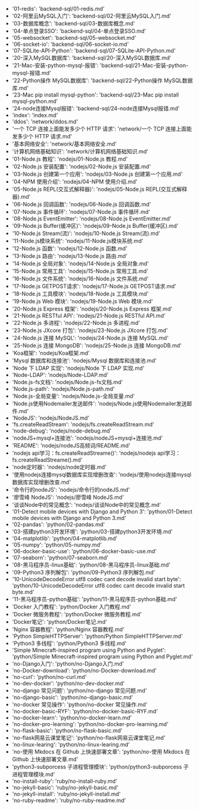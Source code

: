- '01-redis': 'backend-sql/01-redis.md'
- '02-阿里云MySQL入门': 'backend-sql/02-阿里云MySQL入门.md'
- '03-数据库概念': 'backend-sql/03-数据库概念.md'
- '04-单点登录SSO': 'backend-sql/04-单点登录SSO.md'
- '05-websocket': 'backend-sql/05-websocket.md'
- '06-socket-io': 'backend-sql/06-socket-io.md'
- '07-SQLite-API-Python': 'backend-sql/07-SQLite-API-Python.md'
- '20-深入MySQL数据库': 'backend-sql/20-深入MySQL数据库.md'
- '21-Mac-安装-python-mysql-报错': 'backend-sql/21-Mac-安装-python-mysql-报错.md'
- '22-Python操作 MySQL数据库': 'backend-sql/22-Python操作 MySQL数据库.md'
- '23-Mac pip install mysql-python': 'backend-sql/23-Mac pip install mysql-python.md'
- '24-node连接Mysql报错': 'backend-sql/24-node连接Mysql报错.md'
- 'index': 'index.md'
- 'ddos': 'network/ddos.md'
- '一个 TCP 连接上面能发多少个 HTTP 请求': 'network/一个 TCP 连接上面能发多少个 HTTP 请求.md'
- '基本网络安全': 'network/基本网络安全.md'
- '计算机网络基础知识': 'network/计算机网络基础知识.md'
- '01-Node.js 教程': 'nodejs/01-Node.js 教程.md'
- '02-Node.js 安装配置': 'nodejs/02-Node.js 安装配置.md'
- '03-Node.js 创建第一个应用': 'nodejs/03-Node.js 创建第一个应用.md'
- '04-NPM 使用介绍': 'nodejs/04-NPM 使用介绍.md'
- '05-Node.js REPL(交互式解释器)': 'nodejs/05-Node.js REPL(交互式解释器).md'
- '06-Node.js 回调函数': 'nodejs/06-Node.js 回调函数.md'
- '07-Node.js 事件循环': 'nodejs/07-Node.js 事件循环.md'
- '08-Node.js EventEmitter': 'nodejs/08-Node.js EventEmitter.md'
- '09-Node.js Buffer(缓冲区)': 'nodejs/09-Node.js Buffer(缓冲区).md'
- '10-Node.js Stream(流)': 'nodejs/10-Node.js Stream(流).md'
- '11-Node.js模块系统': 'nodejs/11-Node.js模块系统.md'
- '12-Node.js 函数': 'nodejs/12-Node.js 函数.md'
- '13-Node.js 路由': 'nodejs/13-Node.js 路由.md'
- '14-Node.js 全局对象': 'nodejs/14-Node.js 全局对象.md'
- '15-Node.js 常用工具': 'nodejs/15-Node.js 常用工具.md'
- '16-Node.js 文件系统': 'nodejs/16-Node.js 文件系统.md'
- '17-Node.js GETPOST请求': 'nodejs/17-Node.js GETPOST请求.md'
- '18-Node.js 工具模块': 'nodejs/18-Node.js 工具模块.md'
- '19-Node.js Web 模块': 'nodejs/19-Node.js Web 模块.md'
- '20-Node.js Express 框架': 'nodejs/20-Node.js Express 框架.md'
- '21-Node.js RESTful API': 'nodejs/21-Node.js RESTful API.md'
- '22-Node.js 多进程': 'nodejs/22-Node.js 多进程.md'
- '23-Node.js JXcore 打包': 'nodejs/23-Node.js JXcore 打包.md'
- '24-Node.js 连接 MySQL': 'nodejs/24-Node.js 连接 MySQL.md'
- '25-Node.js 连接 MongoDB': 'nodejs/25-Node.js 连接 MongoDB.md'
- 'Koa框架': 'nodejs/Koa框架.md'
- 'Mysql 数据库和连接池': 'nodejs/Mysql 数据库和连接池.md'
- 'Node 下 LDAP 实现': 'nodejs/Node 下 LDAP 实现.md'
- 'Node-LDAP': 'nodejs/Node-LDAP.md'
- 'Node.js-fs文档': 'nodejs/Node.js-fs文档.md'
- 'Node.js-path': 'nodejs/Node.js-path.md'
- 'Node.js-全局变量': 'nodejs/Node.js-全局变量.md'
- 'Node.js使用Nodemailer发送邮件': 'nodejs/Node.js使用Nodemailer发送邮件.md'
- 'NodeJS': 'nodejs/NodeJS.md'
- 'fs.createReadStream': 'nodejs/fs.createReadStream.md'
- 'node-debug': 'nodejs/node-debug.md'
- 'nodeJS+mysql+连接池': 'nodejs/nodeJS+mysql+连接池.md'
- 'README': 'nodejs/nodeJS高频词/README.md'
- 'nodejs api学习：fs.createReadStreame()': 'nodejs/nodejs api学习：fs.createReadStreame().md'
- 'node定时器': 'nodejs/node定时器.md'
- '使用nodejs连接mysql数据库实现增删改查': 'nodejs/使用nodejs连接mysql数据库实现增删改查.md'
- '命令行的nodeJS': 'nodejs/命令行的nodeJS.md'
- '廖雪峰 NodeJS': 'nodejs/廖雪峰 NodeJS.md'
- '谈谈Node中的常见概念': 'nodejs/谈谈Node中的常见概念.md'
- '01-Detect mobile devices with Django and Python 3': 'python/01-Detect mobile devices with Django and Python 3.md'
- '02-pandas': 'python/02-pandas.md'
- '03-搭建python3开发环境': 'python/03-搭建python3开发环境.md'
- '04-matplotlib': 'python/04-matplotlib.md'
- '05-numpy': 'python/05-numpy.md'
- '06-docker-basic-use': 'python/06-docker-basic-use.md'
- '07-seaborn': 'python/07-seaborn.md'
- '08-黑马程序员-linux基础': 'python/08-黑马程序员-linux基础.md'
- '09-Python3 序列解包': 'python/09-Python3 序列解包.md'
- '10-UnicodeDecodeError utf8 codec cant decode invalid start byte': 'python/10-UnicodeDecodeError utf8 codec cant decode invalid start byte.md'
- '11-黑马程序员-python基础': 'python/11-黑马程序员-python基础.md'
- 'Docker 入门教程': 'python/Docker 入门教程.md'
- 'Docker 微服务教程': 'python/Docker 微服务教程.md'
- 'Docker笔记': 'python/Docker笔记.md'
- 'Nginx 容器教程': 'python/Nginx 容器教程.md'
- 'Python SimpleHTTPServer': 'python/Python SimpleHTTPServer.md'
- 'Python3 多线程': 'python/Python3 多线程.md'
- 'Simple Minecraft-inspired program using Python and Pyglet': 'python/Simple Minecraft-inspired program using Python and Pyglet.md'
- 'no-Django入门': 'python/no-Django入门.md'
- 'no-Docker-download': 'python/no-Docker-download.md'
- 'no-curl': 'python/no-curl.md'
- 'no-dev-docker': 'python/no-dev-docker.md'
- 'no-django 常见问题': 'python/no-django 常见问题.md'
- 'no-django-basic': 'python/no-django-basic.md'
- 'no-docker 常见操作': 'python/no-docker 常见操作.md'
- 'no-docker-basic-RYF': 'python/no-docker-basic-RYF.md'
- 'no-docker-learn': 'python/no-docker-learn.md'
- 'no-docker-pro-learning': 'python/no-docker-pro-learning.md'
- 'no-flask-basic': 'python/no-flask-basic.md'
- 'no-flask网易云课堂笔记': 'python/no-flask网易云课堂笔记.md'
- 'no-linux-learing': 'python/no-linux-learing.md'
- 'no-使用 Mkdocs 在 Github 上快速部署文章': 'python/no-使用 Mkdocs 在 Github 上快速部署文章.md'
- 'python3-subporcess 子进程管理模块': 'python/python3-subporcess 子进程管理模块.md'
- 'no-install-ruby': 'ruby/no-install-ruby.md'
- 'no-jekyll-basic': 'ruby/no-jekyll-basic.md'
- 'no-jekyll-install': 'ruby/no-jekyll-install.md'
- 'no-ruby-readme': 'ruby/no-ruby-readme.md'
